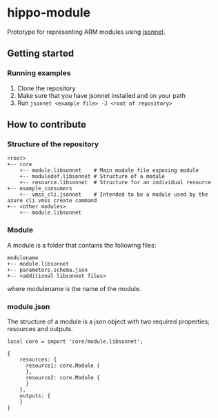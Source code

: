 # hippo-module
Prototype for representing ARM modules using [jsonnet](https://jsonnet.org). 

## Getting started

### Running examples

1) Clone the repository
2) Make sure that you have jsonnet installed and on your path
3) Run `jsonnet <example file> -J <root of repository>`

## How to contribute

### Structure of the repository

```
<root>
+-- core
    +-- module.libsonnet    # Main module file exposing module
    +-- moduledef.libsonnet # Structure of a module
    +-- resource.libsonnet  # Structure for an individual resource
+-- example_consumers
    +-- vmss_cli.jsonnet    # Intended to be a module used by the azure cli vmss create command
+-- <other modules>
    +-- module.libsonnet
``` 

### Module 
A module is a folder that contains the following files:

```
modulename 
+-- module.libsonnet
+-- parameters.schema.json
+-- <additional libsonnet files>
```
where modulename is the name of the module.

### module.json
The structure of a module is a json object with two required properties; resources and outputs.

```
local core = import 'core/module.libsonnet';

{
    resources: {
      resource1: core.Module {
      },
      resource2: core.Module {
      }
    },
    outputs: {
    }
}
```
